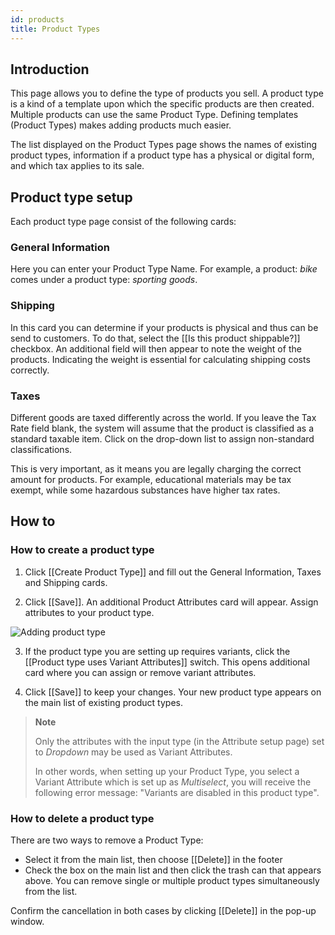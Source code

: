 ```yaml
---
id: products
title: Product Types
---
```


## Introduction

This page allows you to define the type of products you sell. A product type is a kind of a template upon which the specific products are then created. Multiple products can use the same Product Type. Defining templates (Product Types) makes adding products much easier.

The list displayed on the Product Types page shows the names of existing product types, information if a product type has a physical or digital form, and which tax applies to its sale.

## Product type setup

Each product type page consist of the following cards:

### General Information

Here you can enter your Product Type Name. For example, a product: _bike_ comes under a product type: _sporting goods_.

### Shipping

In this card you can determine if your products is physical and thus can be send to customers. To do that, select the [[Is&nbsp;this&nbsp;product&nbsp;shippable?]] checkbox. An additional field will then appear to note the weight of the products. Indicating the weight is essential for calculating shipping costs correctly.

### Taxes

Different goods are taxed differently across the world. If you leave the Tax Rate field blank, the system will assume that the product is classified as a standard taxable item. Click on the drop-down list to assign non-standard classifications. 

This is very important, as it means you are legally charging the correct amount for products. For example, educational materials may be tax exempt, while some hazardous substances have higher tax rates.

## How to

### How to create a product type

1. Click [[Create&nbsp;Product&nbsp;Type]] and fill out the General Information, Taxes and Shipping cards.

2. Click [[Save]]. An additional Product Attributes card will appear. Assign attributes to your product type.

![Adding product type](assets/dashboard-config/config2.JPG)

3. If the product type you are setting up requires variants, click the [[Product&nbsp;type&nbsp;uses&nbsp;Variant&nbsp;Attributes]] switch. This opens additional card where you can assign or remove variant attributes.

4. Click [[Save]] to keep your changes. Your new product type appears on the main list of existing product types.

> **Note**
> 
> Only the attributes with the input type (in the Attribute setup page) set to _Dropdown_ may be used as Variant Attributes. 
> 
> In other words, when setting up your Product Type, you select a Variant Attribute which is set up as _Multiselect_, you will receive the following error message: "Variants are disabled in this product type".

### How to delete a product type

There are two ways to remove a Product Type:

- Select it from the main list, then choose [[Delete]] in the footer
- Check the box on the main list and then click the trash can that appears above. You can remove single or multiple product types simultaneously from the list.

Confirm the cancellation in both cases by clicking [[Delete]] in the pop-up window.
